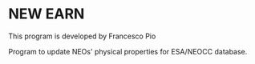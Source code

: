 # NEW EARN
This program is developed by Francesco Pio

Program to update NEOs' physical properties for ESA/NEOCC database.

